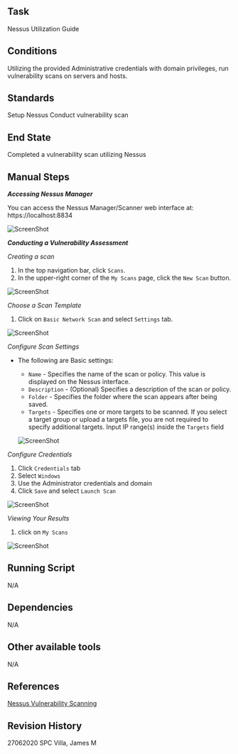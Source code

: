 ## Task
Nessus Utilization Guide

## Conditions
Utilizing the provided Administrative credentials with domain privileges, run vulnerability scans on servers and hosts.

## Standards
Setup Nessus
Conduct vulnerability scan

## End State
Completed a vulnerability scan utilizing Nessus

## Manual Steps
***Accessing Nessus Manager***

You can access the Nessus Manager/Scanner web interface at: https://localhost:8834

![ScreenShot](https://github.com/cybersurfers/Battle-Drills/blob/ID.RA-1.1-Images-Nessus/ID.RA-1.1-IDENTIFY_RA_1_1_Conduct_Vulnerability_Scan_of_Network_Hosts/images/Nessus/Nessus_Image_1.png)


***Conducting a Vulnerability Assessment***

*Creating a scan*

1. In the top navigation bar, click ``Scans``.
2. In the upper-right corner of the ``My Scans`` page, click the ``New Scan`` button.

 ![ScreenShot](https://github.com/cybersurfers/Battle-Drills/blob/ID.RA-1.1-Images-Nessus/ID.RA-1.1-IDENTIFY_RA_1_1_Conduct_Vulnerability_Scan_of_Network_Hosts/images/Nessus/Nessus_Image_2.png)

*Choose a Scan Template*

1. Click on ``Basic Network Scan`` and select ``Settings`` tab.

![ScreenShot](https://github.com/cybersurfers/Battle-Drills/blob/ID.RA-1.1-Images-Nessus/ID.RA-1.1-IDENTIFY_RA_1_1_Conduct_Vulnerability_Scan_of_Network_Hosts/images/Nessus/Nessus_Image_3.png)


*Configure Scan Settings*
 - The following are Basic settings:
   - `Name` - Specifies the name of the scan or policy. This value is displayed on the Nessus interface.
   - `Description` - (Optional) Specifies a description of the scan or policy.
   - `Folder` - Specifies the folder where the scan appears after being saved.
   - `Targets` - Specifies one or more targets to be scanned. If you select a target group or upload a targets file, you are not required to specify additional targets. Input IP range(s) inside the ``Targets`` field

   ![ScreenShot](https://github.com/cybersurfers/Battle-Drills/blob/ID.RA-1.1-Images-Nessus/ID.RA-1.1-IDENTIFY_RA_1_1_Conduct_Vulnerability_Scan_of_Network_Hosts/images/Nessus/Nessus_Image_4.png)


*Configure Credentials*

1. Click ``Credentials`` tab
2. Select ``Windows`` 
3. Use the Administrator credentials and domain
4. Click ``Save`` and select ``Launch Scan``

![ScreenShot](https://github.com/cybersurfers/Battle-Drills/blob/ID.RA-1.1-Images-Nessus/ID.RA-1.1-IDENTIFY_RA_1_1_Conduct_Vulnerability_Scan_of_Network_Hosts/images/Nessus/Nessus_Image_5.png)


*Viewing Your Results*

1. click on ``My Scans``

![ScreenShot](https://github.com/cybersurfers/Battle-Drills/blob/ID.RA-1.1-Images-Nessus/ID.RA-1.1-IDENTIFY_RA_1_1_Conduct_Vulnerability_Scan_of_Network_Hosts/images/Nessus/Nessus_Image_6.png)



## Running Script
N/A

## Dependencies
N/A

## Other available tools
N/A

## References


[Nessus Vulnerability Scanning](https://www.tenable.com/blog/how-to-run-your-first-vulnerability-scan-with-nessus)



## Revision History

27062020 SPC Villa, James M
